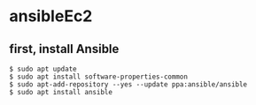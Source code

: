 # ansibleEc2

## first, install Ansible
```
$ sudo apt update
$ sudo apt install software-properties-common
$ sudo apt-add-repository --yes --update ppa:ansible/ansible
$ sudo apt install ansible
```
